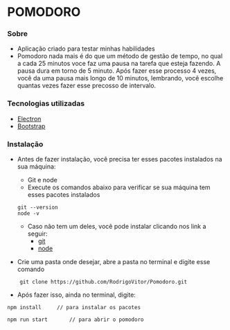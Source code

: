# POMODORO
 ### Sobre
 * Aplicação criado para testar minhas habilidades
 * Pomodoro nada mais é do que um método de gestão de tempo, no qual a cada 25 minutos voce faz uma pausa na tarefa que esteja fazendo. A pausa dura em torno de 5 minuto. Após fazer esse processo 4 vezes, você da uma pausa mais longo de 10 minutos, lembrando, você escolhe quantas vezes fazer esse precosso de intervalo.
 
### Tecnologias utilizadas
* [Electron](https://www.electronjs.org/)
* [Bootstrap](https://getbootstrap.com/)


### Instalação
* Antes de fazer instalação, você precisa ter esses pacotes instalados na sua máquina:
    * Git e node 
    * Execute os comandos abaixo para verificar se sua máquina tem esses pacotes instalados
    ```
    git --version 
    node -v
    ```
    * Caso não tem um deles, você pode instalar clicando nos link a seguir:
        * [git](https://git-scm.com/)
        * [node](https://nodejs.org/en/)


* Crie uma pasta onde desejar, abre a pasta no terminal e digite esse comando
```
    git clone https://github.com/RodrigoVitor/Pomodoro.git 
```
* Após fazer isso, ainda no terminal, digite: 
 ```
 npm install     // para instalar os pacotes
 ```
 ```
 npm run start       // para abrir o pomodoro
